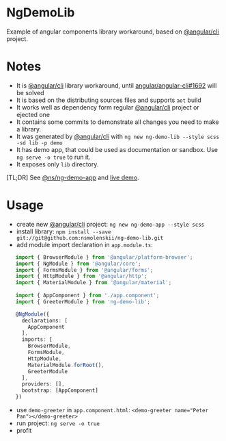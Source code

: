 # NgDemoLib
Example of angular components library workaround, based on [@angular/cli] project.

# Notes
* It is [@angular/cli] library workaround, until [angular/angular-cli#1692] will be solved
* It is based on the distributing sources files and supports `aot` build
* It works well as dependency form regular [@angular/cli] project or ejected one
* It contains some commits to demonstrate all changes you need to make a library.
* It was generated by [@angular/cli] with `ng new ng-demo-lib --style scss -sd lib -p demo` 
* It has demo app, that could be used as documentation or sandbox. Use `ng serve -o true` to run it.
* It exposes only `lib` directory.  


[TL;DR] See [@ns/ng-demo-app] and [live demo].
# Usage
 * create new [@angular/cli] project: `ng new ng-demo-app --style scss`
 * install library: `npm install --save git://git@github.com:nsmolenskii/ng-demo-lib.git`
 * add module import declaration in `app.module.ts`:
 ```typescript
    import { BrowserModule } from '@angular/platform-browser';
    import { NgModule } from '@angular/core';
    import { FormsModule } from '@angular/forms';
    import { HttpModule } from '@angular/http';
    import { MaterialModule } from '@angular/material';
    
    import { AppComponent } from './app.component';
    import { GreeterModule } from 'ng-demo-lib';

    @NgModule({
      declarations: [
        AppComponent
      ],
      imports: [
        BrowserModule,
        FormsModule,
        HttpModule,
        MaterialModule.forRoot(),
        GreeterModule
      ],
      providers: [],
      bootstrap: [AppComponent]
    })
 ```
 * use `demo-greeter` in `app.component.html`: ```<demo-greeter name="Peter Pan"></demo-greeter>```
 * run project: `ng serve -o true`
 * profit

[@angular/cli]: https://github.com/angular/angular-cli
[@ns/ng-demo-app]: https://github.com/nsmolenskii/ng-demo-app
[live demo]: https://nsmolenskii.github.io/ng-demo-app/
[angular/angular-cli#1692]: https://github.com/angular/angular-cli/issues/1692
